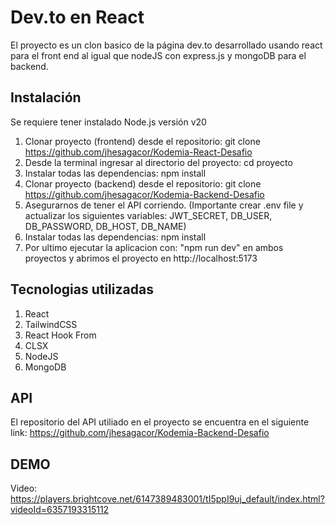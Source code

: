 # Dev.to en React

El proyecto es un clon basico de la página dev.to desarrollado usando react para el front end al igual que nodeJS con express.js y mongoDB para el backend.

## Instalación

Se requiere tener instalado Node.js versión v20

1. Clonar proyecto (frontend) desde el repositorio: git clone https://github.com/jhesagacor/Kodemia-React-Desafio
2. Desde la terminal ingresar al directorio del proyecto: cd proyecto
3. Instalar todas las dependencias: npm install
4. Clonar proyecto (backend) desde el repositorio: git clone https://github.com/jhesagacor/Kodemia-Backend-Desafio
5. Asegurarnos de tener el API corriendo. (Importante crear .env file y actualizar los siguientes variables: JWT_SECRET, DB_USER, DB_PASSWORD, DB_HOST, DB_NAME)
6. Instalar todas las dependencias: npm install
7. Por ultimo ejecutar la aplicacion con: "npm run dev" en ambos proyectos y abrimos el proyecto en http://localhost:5173

## Tecnologias utilizadas

1. React
2. TailwindCSS
3. React Hook From
4. CLSX
5. NodeJS
2. MongoDB

## API

El repositorio del API utiliado en el proyecto se encuentra en el siguiente link: https://github.com/jhesagacor/Kodemia-Backend-Desafio

## DEMO

Video: https://players.brightcove.net/6147389483001/tI5ppI9uj_default/index.html?videoId=6357193315112 

